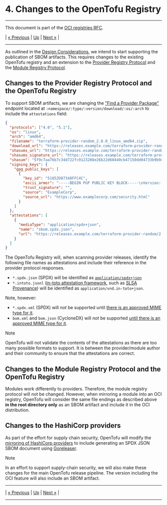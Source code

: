 # 4. Changes to the OpenTofu Registry

---

This document is part of the [OCI registries RFC](../20241206-oci-registries.md).

| [« Previous](3-design-considerations.md) | [Up](../20241206-oci-registries.md) | [Next »](5-providers.md) |

---

As outlined in the [Design Considerations](3-design-considerations.md), we intend to start supporting the publication of SBOM artifacts. This requires changes to the existing OpenTofu registry and an extension to the [Provider Registry Protocol](https://opentofu.org/docs/internals/provider-registry-protocol/) and the [Module Registry Protocol](https://opentofu.org/docs/internals/module-registry-protocol/).

## Changes to the Provider Registry Protocol and the OpenTofu Registry

To support SBOM artifacts, we are changing the ["Find a Provider Package"](https://opentofu.org/docs/internals/provider-registry-protocol/#find-a-provider-package) endpoint located at `:namespace/:type/:version/download/:os/:arch` to include the `attestations` field:

```json
{
  "protocols": ["4.0", "5.1"],
  "os": "linux",
  "arch": "amd64",
  "filename": "terraform-provider-random_2.0.0_linux_amd64.zip",
  "download_url": "https://releases.example.com/terraform-provider-random/2.0.0/terraform-provider-random_2.0.0_linux_amd64.zip",
  "shasums_url": "https://releases.example.com/terraform-provider-random/2.0.0/terraform-provider-random_2.0.0_SHA256SUMS",
  "shasums_signature_url": "https://releases.example.com/terraform-provider-random/2.0.0/terraform-provider-random_2.0.0_SHA256SUMS.sig",
  "shasum": "5f9c7aa76b7c34d722fc9123208e26b22d60440cb47150dd04733b9b94f4541a",
  "signing_keys": {
    "gpg_public_keys": [
      {
        "key_id": "51852D87348FFC4C",
        "ascii_armor": "-----BEGIN PGP PUBLIC KEY BLOCK-----\nVersion: GnuPG v1\n\nmQENBFMO...",
        "trust_signature": "",
        "source": "ExampleCorp",
        "source_url": "https://www.examplecorp.com/security.html"
      }
    ]
  },
  "attestations": [
    {
      "mediaType": "application/spdx+json",
      "name": "sbom.spdx.json",
      "url": "https://releases.example.com/terraform-provider-random/2.0.0/sbom.spdx.json"
    }
  ]
}
```

The OpenTofu Registry will, when scanning provider releases, identify the following file names as attestations and include their reference in the provider protocol responses.

- `*.spdx.json` (SPDX) will be identified as [`application/spdx+json`](https://www.iana.org/assignments/media-types/application/spdx+json)
- `*.intoto.jsonl` ([in-toto attestation framework](https://github.com/in-toto/attestation), such as [SLSA Provenance](https://slsa.dev/spec/v1.0/provenance)) will be identified as `application/vnd.in-toto+json`.

Note, however:

- `*.spdx.xml` (SPDX) will *not* be supported until [there is an approved MIME type for it](https://github.com/spdx/spdx-spec/issues/577#issuecomment-960295523).
- `bom.xml` and `bom.json` (CycloneDX) will *not* be supported [until there is an approved MIME type for it](https://github.com/CycloneDX/specification/issues/210).

> [!NOTE]
> OpenTofu will not validate the contents of the attestations as there are too many possible formats to support. It is between the provider/module author and their community to ensure that the attestations are correct.

## Changes to the Module Registry Protocol and the OpenTofu Registry

Modules work differently to providers. Therefore, the module registry protocol will not be changed. However, when mirroring a module into an OCI registry, OpenTofu will consider the same file endings as described above **in the root directory only** as an SBOM artifact and include it in the OCI distribution.

## Changes to the HashiCorp providers

As part of the effort for supply chain security, OpenTofu will modify the [mirroring of HashiCorp providers](https://search.opentofu.org/docs/users/providers#using-hashicorp-maintained-providers-aws-azurerm-etc) to include generating an SPDX JSON SBOM document using [Goreleaser](https://goreleaser.com/customization/sbom/).


> [!NOTE]
> In an effort to support supply-chain security, we will also make these changes for the main OpenTofu release pipeline. The version including the OCI feature will also include an SBOM artifact.

---

| [« Previous](3-design-considerations.md) | [Up](../20241206-oci-registries.md) | [Next »](5-providers.md) |

---
